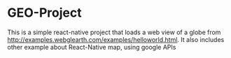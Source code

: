 # GEO-Project


This is a simple react-native project that loads a web view of a globe from http://examples.webglearth.com/examples/helloworld.html.
It also includes other example about React-Native map, using google APIs
